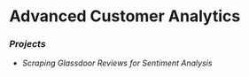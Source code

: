 # Advanced Customer Analytics

### *Projects*

- *Scraping Glassdoor Reviews for Sentiment Analysis*
